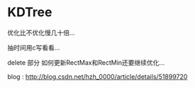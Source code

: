 # KDTree

优化比不优化慢几十倍...

抽时间用c写看看...

delete 部分 如何更新RectMax和RectMin还要继续优化...

blog : http://blog.csdn.net/hzh_0000/article/details/51899720
